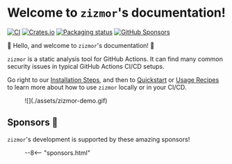 # Welcome to `zizmor`'s documentation!

[![CI](https://github.com/woodruffw/zizmor/actions/workflows/ci.yml/badge.svg)](https://github.com/woodruffw/zizmor/actions/workflows/ci.yml)
[![Crates.io](https://img.shields.io/crates/v/zizmor)](https://crates.io/crates/zizmor)
[![Packaging status](https://repology.org/badge/tiny-repos/zizmor.svg)](https://repology.org/project/zizmor/versions)
[![GitHub Sponsors](https://img.shields.io/github/sponsors/woodruffw?style=flat&logo=githubsponsors&labelColor=white&color=white)](https://github.com/sponsors/woodruffw)

:rainbow: Hello, and welcome to `zizmor`'s documentation! :rainbow:

`zizmor` is a static analysis tool for GitHub Actions. It can find
many common security issues in typical GitHub Actions CI/CD setups.

Go right to our [Installation Steps](./installation.md), and then to
[Quickstart](./quickstart.md) or [Usage Recipes](./usage.md) to
learn more about how to use `zizmor` locally or in your CI/CD.

<figure markdown="1">
![](./assets/zizmor-demo.gif)
</figure>

## Sponsors 💖

`zizmor`'s development is supported by these amazing sponsors!

<figure>
--8<-- "sponsors.html"
</figure>
